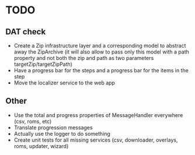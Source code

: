 # TODO

## DAT check

* Create a Zip infrastructure layer and a corresponding model to abstract away the ZipArchive (it will also allow to pass only this model with a path property and not both the zip and path as two parameters targetZip/targetZipPath)
* Have a progress bar for the steps and a progress bar for the items in the step
* Move the localizer service to the web app

## Other

* Use the total and progress properties of MessageHandler everywhere (csv, roms, etc)
* Translate progression messages
* Actually use the logger to do something
* Create unit tests for all missing services (csv, downloader, overlays, roms, updater, wizard)

